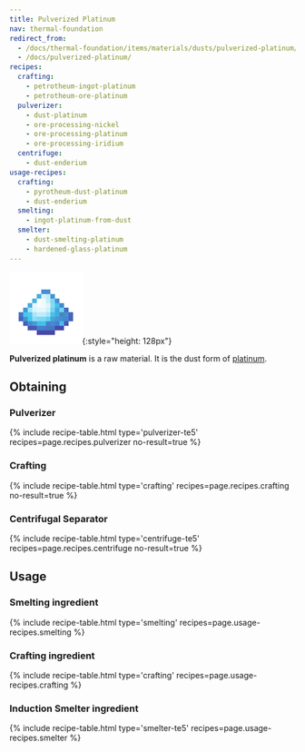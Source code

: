 ```yaml
---
title: Pulverized Platinum
nav: thermal-foundation
redirect_from:
  - /docs/thermal-foundation/items/materials/dusts/pulverized-platinum/
  - /docs/pulverized-platinum/
recipes:
  crafting:
    - petrotheum-ingot-platinum
    - petrotheum-ore-platinum
  pulverizer:
    - dust-platinum
    - ore-processing-nickel
    - ore-processing-platinum
    - ore-processing-iridium
  centrifuge:
    - dust-enderium
usage-recipes:
  crafting:
    - pyrotheum-dust-platinum
    - dust-enderium
  smelting:
    - ingot-platinum-from-dust
  smelter:
    - dust-smelting-platinum
    - hardened-glass-platinum
---
```


![Pulverized platinum](/assets/images/thermal-foundation/dust-platinum.png){:style="height: 128px"}


**Pulverized platinum** is a raw material. It is the dust form of
[platinum](/docs/thermal-foundation/platinum-ingot/).


Obtaining
---------

### Pulverizer
{% include recipe-table.html type='pulverizer-te5' recipes=page.recipes.pulverizer no-result=true %}

### Crafting
{% include recipe-table.html type='crafting' recipes=page.recipes.crafting no-result=true %}

### Centrifugal Separator
{% include recipe-table.html type='centrifuge-te5' recipes=page.recipes.centrifuge no-result=true %}


Usage
-----

### Smelting ingredient
{% include recipe-table.html type='smelting' recipes=page.usage-recipes.smelting %}

### Crafting ingredient
{% include recipe-table.html type='crafting' recipes=page.usage-recipes.crafting %}

### Induction Smelter ingredient
{% include recipe-table.html type='smelter-te5' recipes=page.usage-recipes.smelter %}
